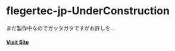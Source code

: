 # flegertec-jp-UnderConstruction

まだ製作中なのでガッタガタですがお許しを…

#### <a href="https://flegertec-jp.github.io/flegertec-jp-UnderConstruction" target="_blank">Visit Site</a>
